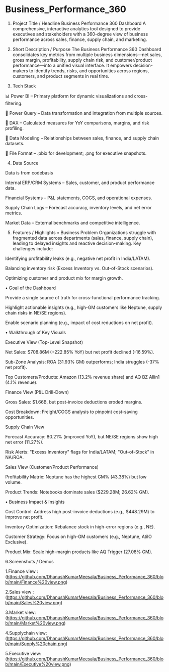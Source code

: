 # Business_Performance_360
1. Project Title / Headline
 Business Performance 360 Dashboard
A comprehensive, interactive analytics tool designed to provide executives and stakeholders with a 360-degree view of business performance across sales, finance, supply chain, and marketing.

2. Short Description / Purpose
The Business Performance 360 Dashboard consolidates key metrics from multiple business dimensions—net sales, gross margin, profitability, supply chain risk, and customer/product performance—into a unified visual interface. It empowers decision-makers to identify trends, risks, and opportunities across regions, customers, and product segments in real time.

3. Tech Stack

📊 Power BI – Primary platform for dynamic visualizations and cross-filtering.

📂 Power Query – Data transformation and integration from multiple sources.

🧠 DAX – Calculated measures for YoY comparisons, margins, and risk profiling.

📝 Data Modeling – Relationships between sales, finance, and supply chain datasets.

📁 File Format – .pbix for development; .png for executive snapshots.

4. Data Source

Data is from codebasis

Internal ERP/CRM Systems – Sales, customer, and product performance data.

Financial Systems – P&L statements, COGS, and operational expenses.

Supply Chain Logs – Forecast accuracy, inventory levels, and net error metrics.

Market Data – External benchmarks and competitive intelligence.

5. Features / Highlights
• Business Problem
Organizations struggle with fragmented data across departments (sales, finance, supply chain), leading to delayed insights and reactive decision-making. Key challenges include:

Identifying profitability leaks (e.g., negative net profit in India/LATAM).

Balancing inventory risk (Excess Inventory vs. Out-of-Stock scenarios).

Optimizing customer and product mix for margin growth.

• Goal of the Dashboard

Provide a single source of truth for cross-functional performance tracking.

Highlight actionable insights (e.g., high-GM customers like Neptune, supply chain risks in NE/SE regions).

Enable scenario planning (e.g., impact of cost reductions on net profit).

• Walkthrough of Key Visuals

Executive View (Top-Level Snapshot)

Net Sales: $708.86M (+222.85% YoY) but net profit declined (-16.59%).

Sub-Zone Analysis: ROA (31.93% GM) outperforms; India struggles (-37% net profit).

Top Customers/Products: Amazon (13.2% revenue share) and AQ BZ Allin1 (4.1% revenue).

Finance View (P&L Drill-Down)

Gross Sales: $1.66B, but post-invoice deductions eroded margins.

Cost Breakdown: Freight/COGS analysis to pinpoint cost-saving opportunities.

Supply Chain View

Forecast Accuracy: 80.21% (improved YoY), but NE/SE regions show high net error (11.27%).

Risk Alerts: "Excess Inventory" flags for India/LATAM; "Out-of-Stock" in NA/ROA.

Sales View (Customer/Product Performance)

Profitability Matrix: Neptune has the highest GM% (43.38%) but low volume.

Product Trends: Notebooks dominate sales ($229.28M; 26.62% GM).

• Business Impact & Insights

Cost Control: Address high post-invoice deductions (e.g., $448.29M) to improve net profit.

Inventory Optimization: Rebalance stock in high-error regions (e.g., NE).

Customer Strategy: Focus on high-GM customers (e.g., Neptune, AtiIO Exclusive).

Product Mix: Scale high-margin products like AQ Trigger (27.08% GM).


6.Screenshots / Demos

1.Finance view : (https://github.com/DhanushKumarMeesala/Business_Performance_360/blob/main/Finance%20view.png)

2.Sales view :(https://github.com/DhanushKumarMeesala/Business_Performance_360/blob/main/Sales%20view.png)

3.Market view:(https://github.com/DhanushKumarMeesala/Business_Performance_360/blob/main/Market%20view.png)

4.Supplychain view:(https://github.com/DhanushKumarMeesala/Business_Performance_360/blob/main/Supply%20chain.png)

5.Executive view:(https://github.com/DhanushKumarMeesala/Business_Performance_360/blob/main/Executive%20view.png)



